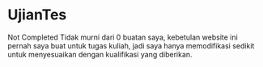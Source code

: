 # UjianTes
Not Completed
Tidak murni dari 0 buatan saya, kebetulan website ini pernah saya buat untuk tugas kuliah, jadi saya hanya memodifikasi sedikit untuk menyesuaikan dengan kualifikasi yang diberikan.
